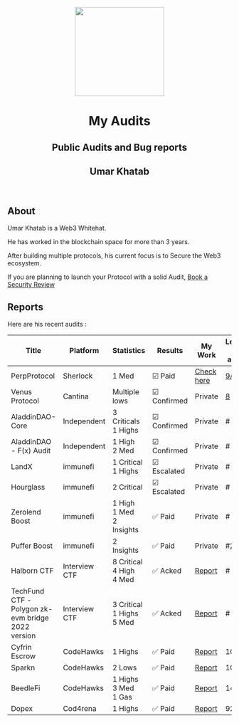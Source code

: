 
<div background="black">
<p align="center">
    <img  src="https://github.com/0xumarkhatab/0xumarkhatab-audits/assets/71306738/e492c27c-8d66-488e-bacc-ec68a130615a"  height="200" />
</p>



<h1 align="center">My Audits</h1>
<h2 align="center">Public Audits and Bug reports</h2>
<h2 align="center">Umar Khatab</h2>  
<br/>
</div>


## About

Umar Khatab is a Web3 Whitehat.

He has worked in the blockchain space for more than 3 years.

After building multiple protocols, his current focus is to Secure the Web3 ecosystem.

If you are planning to launch your Protocol with a solid Audit, [Book a Security Review](https://twitter.com/0xumarkhatab)


## Reports

Here are his recent audits :

| Title | Platform | Statistics | Results | My Work | Leaderboard Rank ( if applicable )|
| -------| ----------- | -------------- | ----------- | ------------| -------------|
| PerpProtocol | Sherlock | 1 Med | ☑ Paid  | [Check here](https://github.com/sherlock-audit/2024-02-perpetual-judging/issues/44) |[9/176]([https://x.com/0xumarkhatab/status/1786616891143790846](https://x.com/0xumarkhatab/status/1788187868570980616))
| Venus Protocol | Cantina | Multiple lows | ☑ Confirmed  | Private |[8](https://x.com/0xumarkhatab/status/1786616891143790846)  
| AladdinDAO-Core | Independent | 3 Criticals <br/>1 Highs | ☑ Confirmed  | Private | #
| AladdinDAO - F(x) Audit | Independent | 1 High <br/>2 Med | ☑ Confirmed  | Private | #
| LandX | immunefi | 1 Critical<br/>1 Highs | ☑  Escalated  | Private | #
| Hourglass | immunefi | 2 Critical | ☑  Escalated | Private | #
| Zerolend Boost | immunefi | 1 High <br/> 1 Med  <br/> 2 Insights| ✅ Paid  | Private| #
| Puffer Boost | immunefi |2 Insights | ✅ Paid  | Private | #[22](https://drive.google.com/file/d/1ra8reO3Yvlgzm-OAhzak24jVCfhBEziz/view?usp=drive_open)
| Halborn CTF | Interview CTF |8 Critical<br/>4 High <br/>4 Med | ✅ Acked | [Report](https://github.com/0xumarkhatab/0xumarkhatab-audits/blob/main/PDFs/0xumarkhatab_Halborn_CTF_Audit_Report.pdf) | #
| TechFund CTF - <br/> Polygon zk-evm bridge <br/> 2022 version | Interview CTF |3 Critical <br/>1 Highs <br/>5 Med | ✅ Acked | [Report](https://github.com/0xumarkhatab/0xumarkhatab-audits/blob/main/PDFs/0xumarkhatab_techfund_Polygon_zkEVM_Eth_bridge.pdf) | # |
| Cyfrin Escrow | CodeHawks |1 Highs | ✅ Paid | [Report]( https://github.com/0xumarkhatab/0xumarkhatab-audits/tree/main/CyfrinEscrow-Aug5)  | 109 |
| Sparkn | CodeHawks |2 Lows | ✅ Paid | [Report](Sparkn_Sep8)  | 109 |
| BeedleFi| CodeHawks |1 Highs <br/>3 Med <br/>1 Gas | ✅ Paid | [Report]( https://github.com/0xumarkhatab/0xumarkhatab-audits/tree/main/BeedleFi-Aug7)  | 144 |
| Dopex | Cod4rena |1 Highs | ✅ Paid | [Report](https://github.com/code-423n4/2023-08-dopex-findings/issues/549)  | 92|




